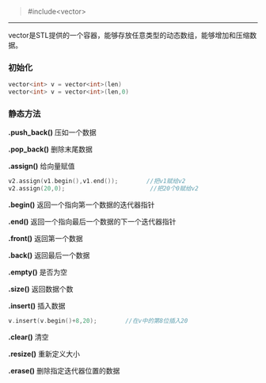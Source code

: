 > \#include&lt;vector&gt;

---

vector是STL提供的一个容器，能够存放任意类型的动态数组，能够增加和压缩数据。

### 初始化

```cpp
vector<int> v = vector<int>(len)
vector<int> v = vector<int>(len,0)
```

### 静态方法

**.push\_back\(\)** 压如一个数据

**.pop\_back\(\)** 删除末尾数据

**.assign\(\)** 给向量赋值

```cpp
v2.assign(v1.begin(),v1.end());        //把v1赋给v2
v2.assign(20,0);                        //把20个0赋给v2
```

**.begin\(\)** 返回一个指向第一个数据的迭代器指针

**.end\(\)**  返回一个指向最后一个数据的下一个迭代器指针

**.front\(\)** 返回第一个数据

**.back\(\)**  返回最后一个数据

**.empty\(\)** 是否为空

**.size\(\)**  返回数据个数

**.insert\(\)**  插入数据

```cpp
v.insert(v.begin()+8,20);        //在v中的第8位插入20
```

**.clear\(\)** 清空

**.resize\(\)** 重新定义大小

**.erase\(\)**  删除指定迭代器位置的数据

